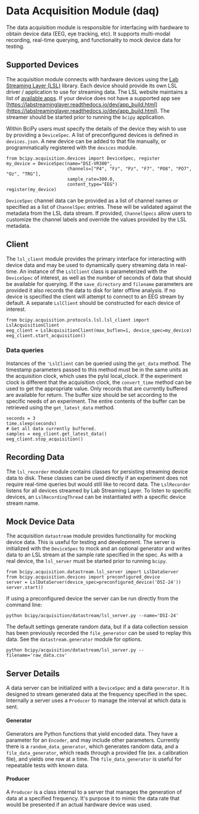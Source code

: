 # Data Acquisition Module (daq)

The data acquisition module is responsible for interfacing with hardware to obtain device data (EEG, eye tracking, etc). It supports multi-modal recording, real-time querying, and functionality to mock device data for testing.

## Supported Devices

The acquisition module connects with hardware devices using the [Lab Streaming Layer (LSL)](https://labstreaminglayer.readthedocs.io/index.html) library. Each device should provide its own LSL driver / application to use for streaming data. The LSL website maintains a list of [available apps](https://labstreaminglayer.readthedocs.io/info/supported_devices.html). If your device does not have a supported app see [https://labstreaminglayer.readthedocs.io/dev/app_build.html](https://labstreaminglayer.readthedocs.io/dev/app_build.html). The streamer should be started prior to running the `bcipy` application.

Within BciPy users must specify the details of the device they wish to use by providing a `DeviceSpec`. A list of preconfigured devices is defined in `devices.json`. A new device can be added to that file manually, or programmatically registered with the `devices` module.

    from bcipy.acquisition.devices import DeviceSpec, register
    my_device = DeviceSpec(name="DSI-VR300",
                           channels=["P4", "Fz", "Pz", "F7", "PO8", "PO7", "Oz", "TRG"],
                           sample_rate=300.0,
                           content_type="EEG")
    register(my_device)

`DeviceSpec` channel data can be provided as a list of channel names or specified as a list of `ChannelSpec` entries. These will be validated against the metadata from the LSL data stream. If provided, `ChannelSpecs` allow users to customize the channel labels and override the values provided by the LSL metadata.

## Client

The `lsl_client` module provides the primary interface for interacting with device data and may be used to dynamically query streaming data in real-time. An instance of the `LslClient` class is parameterized with the `DeviceSpec` of interest, as well as the number of seconds of data that should be available for querying. If the `save_directory` and `filename` parameters are provided it also records the data to disk for later offline analysis. If no device is specified the client will attempt to connect to an EEG stream by default. A separate `LslClient` should be constructed for each device of interest.

    from bcipy.acquisition.protocols.lsl.lsl_client import LslAcquisitionClient
    eeg_client = LslAcquisitionClient(max_buflen=1, device_spec=my_device)
    eeg_client.start_acquisition()

### Data queries

Instances of the `'LslClient` can be queried using the `get_data` method. The timestamp parameters passed to this method must be in the same units as the acquisition clock, which uses the pylsl local_clock. If the experiment clock is different that the acquisition clock, the `convert_time` method can be used to get the appropriate value. Only records that are currently buffered are available for return. The buffer size should be set according to the specific needs of an experiment. The entire contents of the buffer can be retrieved using the `get_latest_data` method.

    seconds = 3
    time.sleep(seconds)
    # Get all data currently buffered.
    samples = eeg_client.get_latest_data()
    eeg_client.stop_acquisition()


## Recording Data

The `lsl_recorder` module contains classes for persisting streaming device data to disk. These classes can be used directly if an experiment does not require real-time queries but would still like to record data. The `LslRecorder` listens for all devices streamed by Lab Streaming Layer. To listen to specific devices, an `LslRecordingThread` can be instantiated with a specific device stream name.


## Mock Device Data

The acquisition `datastream` module provides functionality for mocking device data. This is useful for testing and development. The server is initialized with the `DeviceSpec` to mock and an optional generator and writes data to an LSL stream at the sample rate specified in the spec. As with a real device, the `lsl_server` must be started prior to running `bcipy`.

    from bcipy.acquisition.datastream.lsl_server import LslDataServer
    from bcipy.acquisition.devices import preconfigured_device
    server = LslDataServer(device_spec=preconfigured_device('DSI-24'))
    server.start()

If using a preconfigured device the server can be run directly from the command line:

    python bcipy/acquisition/datastream/lsl_server.py --name='DSI-24'

The default settings generate random data, but if a data collection session has been previously recorded the `file_generator` can be used to replay this data. See the `datastream.generator` module for options.

    python bcipy/acquisition/datastream/lsl_server.py --filename='raw_data.csv'

## Server Details

A data server can be initialized with a `DeviceSpec` and a data `generator`. It is designed to stream generated data at the frequency specified in the spec. Internally a server uses a `Producer` to manage the interval at which data is sent.

#### Generator

Generators are Python functions that yield encoded data. They have a parameter for an
`Encoder`, and may include other parameters. Currently there is a `random_data_generator`, which generates random data, and a `file_data_generator`, which reads through a provided file (ex. a calibration file), and yields one row at a time. The `file_data_generator` is useful for repeatable tests with known data.

#### Producer

A `Producer` is a class internal to a server that manages the generation of data at a specified frequency. It's purpose it to mimic the data rate that would be presented if an actual hardware device was used.
